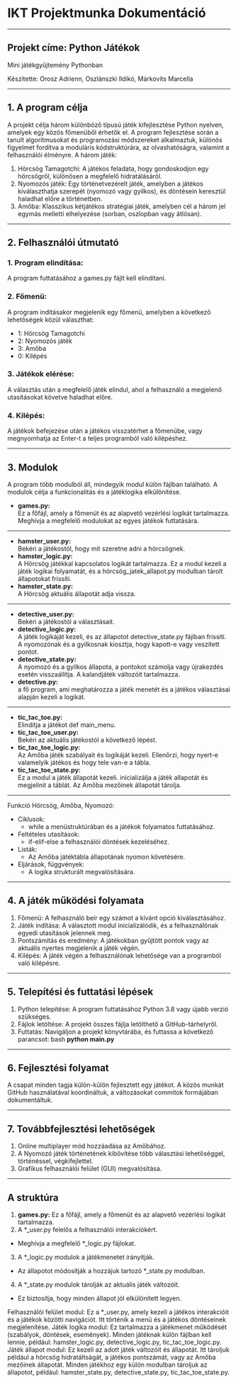 # IKT Projektmunka Dokumentáció
________________________________________
## Projekt címe: Python Játékok
Mini játékgyűjtemény Pythonban

Készítette: Orosz Adrienn, Oszlánszki Ildikó, Márkovits Marcella
________________________________________
## 1. A program célja
A projekt célja három különböző típusú játék kifejlesztése Python nyelven, amelyek egy közös főmenüből érhetők el. A program fejlesztése során a tanult algoritmusokat és programozási módszereket alkalmaztuk, különös figyelmet fordítva a moduláris kódstruktúrára, az olvashatóságra, valamint a felhasználói élményre.
A három játék:
1.	Hörcsög Tamagotchi: A játékos feladata, hogy gondoskodjon egy hörcsögről, különösen a megfelelő hidratálásáról.
2.	Nyomozós játék: Egy történetvezérelt játék, amelyben a játékos kiválaszthatja szerepét (nyomozó vagy gyilkos), és döntésein keresztül haladhat előre a történetben.
3.	Amőba: Klasszikus kétjátékos stratégiai játék, amelyben cél a három jel egymás melletti elhelyezése (sorban, oszlopban vagy átlósan).
________________________________________
## 2. Felhasználói útmutató
### 1.	Program elindítása:
A program futtatásához a games.py fájlt kell elindítani.
### 2.	Főmenü:
A program indításakor megjelenik egy főmenü, amelyben a következő lehetőségek közül választhat:
- 1: Hörcsög Tamagotchi
- 2: Nyomozós játék
- 3: Amőba
- 0: Kilépés
### 3.	Játékok elérése:
A választás után a megfelelő játék elindul, ahol a felhasználó a megjelenő utasításokat követve haladhat előre.
### 4.	Kilépés:
A játékok befejezése után a játékos visszatérhet a főmenübe, vagy megnyomhatja az Enter-t a teljes programból való kilépéshez.
________________________________________
## 3. Modulok
A program több modulból áll, mindegyik modul külön fájlban található. A modulok célja a funkcionalitás és a játéklogika elkülönítése.
- **games.py:** <br>Ez a főfájl, amely a főmenüt és az alapvető vezérlési logikát tartalmazza. Meghívja a megfelelő modulokat az egyes játékok futtatására.
---
- **hamster_user.py:** <br>Bekéri a játékostól, hogy mit szeretne adni a hörcsögnek.
- **hamster_logic.py:** <br>A Hörcsög játékkal kapcsolatos logikát tartalmazza. Ez a modul kezeli a játék logikai folyamatát, és a hörcsög_jatek_allapot.py modulban tárolt állapotokat frissíti.
- **hamster_state.py:** <br>A Hörcsög aktuális állapotát adja vissza.
---
- **detective_user.py:** <br>Bekéri a játékostól a választásait.
- **detective_logic.py:** <br>A játék logikáját kezeli, és az állapotot detective_state.py fájlban frissíti. A nyomozónak és a gyilkosnak kiosztja, hogy kapott-e vagy veszített pontot.
- **detective_state.py:** <br>A nyomozó és a gyilkos állapota, a pontokot számolja vagy újrakezdés esetén visszaállítja. A kalandjáték változóit tartalmazza.
- **detective.py:** <br>a fő program, ami meghatározza a játék menetét és a játékos választásai alapján kezeli a logikát.
---
- **tic_tac_toe.py:** <br>Elindítja a játékot def main_menu.
- **tic_tac_toe_user.py:** <br>Bekéri az aktuális játékostól a következő lépést.
- **tic_tac_toe_logic.py:** <br>Az Amőba játék szabályait és logikáját kezeli. Ellenőrzi, hogy nyert-e valamelyik játékos és hogy tele van-e a tábla. 
- **tic_tac_toe_state.py:** <br>Ez a modul a játék állapotát kezeli. inicializálja a játék allapotát és megjelínit a táblát. Az Amőba mezőinek állapotát tárolja.
________________________________________
Funkció
     Hörcsög, Amőba, Nyomozó:
- Ciklusok:
     - while a menüstruktúrában és a játékok folyamatos futtatásához.
- Feltételes utasítások:
     - if-elif-else a felhasználói döntések kezeléséhez.
- Listák:
     - Az Amőba játéktábla állapotának nyomon követésére.
- Eljárások, függvények:
     - A logika strukturált megvalósítására.
________________________________________
## 4. A játék működési folyamata
1.	Főmenü:
A felhasználó beír egy számot a kívánt opció kiválasztásához.
2.	Játék indítása:
A választott modul inicializálódik, és a felhasználónak egyedi utasítások jelennek meg.
3.	Pontszámítás és eredmény:
A játékokban gyűjtött pontok vagy az aktuális nyertes megjelenik a játék végén.
4.	Kilépés:
A játék végén a felhasználónak lehetősége van a programból való kilépésre.
________________________________________
## 5. Telepítési és futtatási lépések
1.	Python telepítése:
A program futtatásához Python 3.8 vagy újabb verzió szükséges.
2.	Fájlok letöltése:
A projekt összes fájlja letölthető a GitHub-tárhelyről.
3.	Futtatás:
Navigáljon a projekt könyvtárába, és futtassa a következő parancsot:
bash
**python main.py**
________________________________________
## 6. Fejlesztési folyamat
A csapat minden tagja külön-külön fejlesztett egy játékot. A közös munkát GitHub használatával koordináltuk, a változásokat commitok formájában dokumentáltuk.
________________________________________
## 7. Továbbfejlesztési lehetőségek
1.	Online multiplayer mód hozzáadása az Amőbához.
2.	A Nyomozó játék történetének kibővítése több választási lehetőséggel, történéssel, végkifejlettel.
3.	Grafikus felhasználói felület (GUI) megvalósítása.
________________________________________


## A struktúra
1.	**games.py:** Ez a főfájl, amely a főmenüt és az alapvető vezérlési logikát tartalmazza.
2.	A *_user.py felelős a felhasználói interakciókért.
- Meghívja a megfelelő *_logic.py fájlokat.
3.	A *_logic.py modulok a játékmenetet irányítják.
- Az állapotot módosítják a hozzájuk tartozó *_state.py modulban.
4.	A *_state.py modulok tárolják az aktuális játék változóit.
- Ez biztosítja, hogy minden állapot jól elkülönített legyen.

Felhasználói felület modul: Ez a *_user.py, amely kezeli a játékos interakcióit és a játékok közötti navigációt. Itt történik a menü és a játékos döntéseinek megjelenítése.
Játék logika modul: Ez tartalmazza a játékmenet működését (szabályok, döntések, események). Minden játéknak külön fájlban kell lennie, például: hamster_logic.py, detective_logic.py, tic_tac_toe_logic.py.
Játék állapot modul: Ez kezeli az adott játék változóit és állapotát. Itt tároljuk például a hörcsög hidratáltságát, a játékos pontszámát, vagy az Amőba mezőinek állapotát. Minden játékhoz egy külön modulban tároljuk az állapotot, például: hamster_state.py, detective_state.py, tic_tac_toe_state.py.

